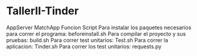 # TallerII-Tinder
AppServer MatchApp
Funcion								Script
Para instalar los paquetes necesarios para correr el programa: beforeinstall.sh
Para compilar el proyecto y sus pruebas:                       build.sh
Para correr test unitarios:				       Test.sh
Para correr la aplicacion:				       Tinder.sh
Para correr los test unitarios:				       requests.py
